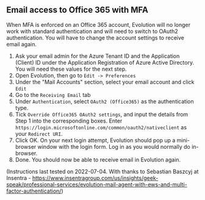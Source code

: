 ## Email access to Office 365 with MFA

When MFA is enforced on an Office 365 account, Evolution will no longer work with standard authentication and will need to switch to OAuth2 authentication. You will have to change the account settings to receive email again.

1. Ask your email admin for the Azure Tenant ID and the Application (Client) ID under the Application Registration of Azure Active Directory. You will need these values for the next step.
2. Open Evolution, then go to `Edit -> Preferences`
3. Under the "Mail Accounts" section, select your email account and click `Edit`
4. Go to the `Receiving Email` tab
5. Under `Authentication`, select `OAuth2 (Office365)` as the authentication type.
6. Tick `Override Office365 OAuth2 settings`, and input the details from Step 1 into the corresponding boxes. Enter `https://login.microsoftonline.com/common/oauth2/nativeclient` as your `Redirect URI`.
7. Click OK. On your next login attempt, Evolution should pop up a mini-browser window with the login form. Log in as you would normally do in-browser.
8. Done. You should now be able to receive email in Evolution again.

(Instructions last tested on 2022-07-04. With thanks to Sebastian Baszcyj at Insentra - https://www.insentragroup.com/us/insights/geek-speak/professional-services/evolution-mail-agent-with-ews-and-multi-factor-authentication/)
